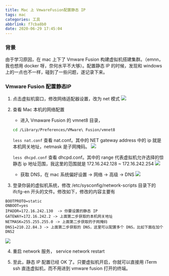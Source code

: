 ```yaml
---
title: Mac 上 VmwareFusion配置静态 IP
tags: mac
categories: 工具
abbrlink: f7cba8b0
date: 2020-06-29 17:45:04
---
```

### 背景
由于学习原因，在 mac 上下了 Vmware Fusion 构建虚拟机搭建集群。（emnn，我也想用 docker 呀，奈何水平不大够）。配置静态 IP 的时候，发现和 windows 上的一点也不一样，碰到了一些问题，遂记录下来。
<!--more-->

### Vmware Fusion 配置静态IP
1. 点击虚拟机窗口，修改网络适配器设置，改为 net 模式
![](https://tva1.sinaimg.cn/large/007S8ZIlgy1gg961uax3fj311m0oqage.jpg)

2. 查看 Mac 本机的网络配置

	- 进入 Vmaware Fusion 的 vmnet8 目录，
	```sh
	cd /Library/Preferences/VMware\ Fusion/vmnet8
	```
	`less nat.conf` 查看 nat.conf。其中的 NET gateway address 中的 ip 就是本机网关地址，netmask 是子网掩码。
	![](https://tva1.sinaimg.cn/large/007S8ZIlgy1gg96l82g99j31bc0s00wy.jpg)

	`less dhcpd.conf` 查看 dhcpd.conf。其中的 range 代表虚拟机允许选择的惊静态 ip 地址范围，我这里的范围就是 172.16.242.128 ~ 172.16.242.254
	![](https://tva1.sinaimg.cn/large/007S8ZIlgy1gg96ptija2j30w60ac402.jpg)

	- 获取 DNS，在 mac 系统偏好设置 -> 网络 -> 高级 -> DNS
	![](https://tva1.sinaimg.cn/large/007S8ZIlgy1gg96s7pdfij30zs0n6amb.jpg)


3. 登录你装的虚拟机系统，修改 /etc/sysconfig/network-scripts 目录下的 ifcfg-en 开头的文件。修改如下，修改的内容主要有
```
BOOTPROTO=static
ONBOOT=yes
IPADDR=172.16.242.130  -> 你要设置的静态 IP
GATEWAY=172.16.242.2 -> 上面第二步获取的本机网关地址
NETMASK=255.255.255.0 -> 上面第二步获取的子网掩码
DNS1=210.22.84.3 -> 上面第二步获取的 DNS，这里可以配置多个 DNS，比如下面在加个 DNS2
```
![](https://tva1.sinaimg.cn/large/007S8ZIlgy1gg96v7nn0kj30j80i4tax.jpg)

4. 重启 network 服务， service network restart

5. 至此，静态 IP 配置已经 OK 了。只要虚拟机开启，你就可以直接用 iTerm ssh 直连虚拟机，而不用进到 vmware fusion 打开的终端。
